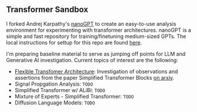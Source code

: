 ## Transformer Sandbox

I forked Andrej Karpathy's [nanoGPT](https://github.com/karpathy/nanoGPT) to create an easy-to-use analysis environment for experimenting with transformer architectures.  nanoGPT is a simple and fast repository for training/finetuning medium-sized GPTs.  The local instructions for settup for this repo are found [here](docs/nanoGPT-README.md). 

I'm preparing baseline material to serve as jumping off points for LLM and Generative AI investigation.  Current topics of interest are the following:
* [Flexible Transfomer Architecture](docs/simplified-transformers_README.md):  Investigation of observations and assertions from the paper Simplified Transformer Blocks [on arxiv](https://arxiv.org/abs/2311.01906).
* Signal Propgation Analysis: `TODO` 
* Simplified Transformer w/ ALiBi: `TODO` 
* Mixture of Experts - Simplified Transformer: `TODO`
* Diffusion Language Models: `TODO`

